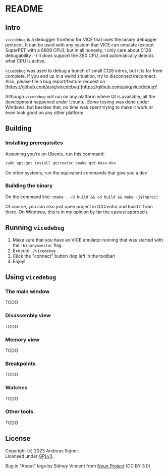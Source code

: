 # README

## Intro

`vicedebug` is a debugger frontend for VICE that uses the binary debugger 
protocol. It can be used with any system that VICE can emulate (except 
SuperPET with a 6809 CPU), but in all honesty, I only care about C128
debugability :-) It *does* support the Z80 CPU, and automatically detects
what CPU is active.

`vicedebug` was used to debug a bunch of small C128 intros, but it 
is far from complete. If you end up in a weird situation, try to
disconnect/reconnect. Also, please file a bug report/feature request
on [https://github.com/asig/vicedebug](https://github.com/asig/vicedebug)!

Although `vicedebug` will run on any platform where Qt is available,
all the development happened under Ubuntu. *Some* testing was done under
Windows, but besides that, *no* time was spent trying to make it work
or even look good on any other platform. 

## Building

### Installing prerequisites
Assuming you're on Ubuntu, run this command:

```bash
sudo apt-get install qtcreator cmake qt6-base-dev
```

On other systems, run the equivalent commands that give you a dev

### Building the binary

On the command line: `cmake . -B build && cd build && make -j$(nproc)`

Of course, you can also just open project in QtCreator and build it from there.
On Windows, this is in my opinion by far the easiest approach.


## Running `vicedebug`
1. Make sure that you have an VICE emulator running that was started with the `-binarymonitor` flag.
2. Execute `./vicedebug` 
3. Click the "connect" button (top left in the toolbar)
4. Enjoy! 

## Using `vicedebug`

### The main window
TODO

### Disassembly view
TODO

### Memory view
TODO

### Breakpoints
TODO

### Watches
TODO

### Other tools
TODO

## License
Copyright (c) 2023 Andreas Signer.  
Licensed under [GPLv3](https://www.gnu.org/licenses/gpl-3.0).

Bug in "About" logo by Sidney Vincent from [Noun Project](https://thenounproject.com/browse/icons/term/insect/) (CC BY 3.0)
